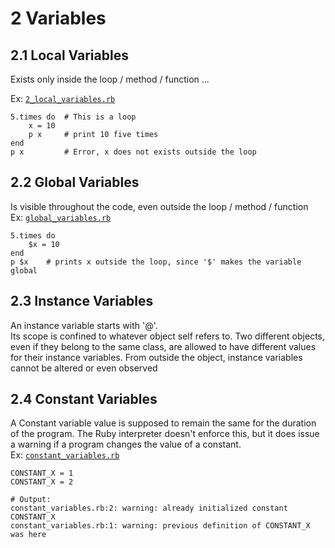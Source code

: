 # 2 Variables
## 2.1 Local Variables
Exists only inside the loop / method / function ...

Ex: [`2_local_variables.rb`](../code/2_local_variables.rb)  

```
5.times do  # This is a loop
    x = 10
    p x     # print 10 five times
end
p x         # Error, x does not exists outside the loop
```

## 2.2 Global Variables  
Is visible throughout the code, even outside the loop / method / function  
Ex: [`global_variables.rb`](../code/global_variables)

```
5.times do
    $x = 10
end
p $x    # prints x outside the loop, since '$' makes the variable global  
```  

## 2.3 Instance Variables
An instance variable starts with '@'.  
Its scope is confined to whatever object self refers to. Two different objects, even if they belong to the same class, are allowed to have different values for their instance variables. From outside the object, instance variables cannot be altered or even observed

## 2.4 Constant Variables
A Constant variable value is supposed to remain the same for the duration of the program. The Ruby interpreter doesn't enforce this, but it does issue a warning if a program changes the value of a constant.  
Ex: [`constant_variables.rb`](../code/constant_variables)

```
CONSTANT_X = 1
CONSTANT_X = 2  

# Output:  
constant_variables.rb:2: warning: already initialized constant CONSTANT_X
constant_variables.rb:1: warning: previous definition of CONSTANT_X was here
```
